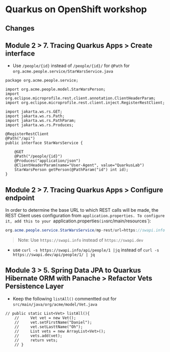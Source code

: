 # Quarkus on OpenShift workshop


## Changes

<!--**Debugger**

Debugger not installed and prompted the following screen:

![](devspace-debuger-issue-1.png) 

Click on the `Install java Extension` button and install the following debugger from Red Hat

![](java-debugger-extension.png)

When you try to click on the button to start the debugger, the IDE will prompt you to install support `Java runtime/language`, choose `Yes` to install.

![](debug-play.png)

Once it is installed, you will be asked to Reload/Restart the IDE. Click `Yes` to restart.

![](debugger-reload-window.png)

It may take a while to reload, please wait patiently.

After IDE restarted, start the `Live Coding` again.-->

<!--**Error Starting Live Coding**

```
INFO] Deleting /projects/quarkus-workshop-m1m2-labs/target
[INFO] 
[INFO] --- quarkus:3.8.4.SP1-redhat-00001:dev (default-cli) @ people ---
[INFO] Invoking resources:3.3.1:resources (default-resources) @ people
[INFO] Copying 8 resources from src/main/resources to target/classes
[INFO] Invoking quarkus:3.8.4.SP1-redhat-00001:generate-code (default) @ people
[INFO] Invoking compiler:3.12.1:compile (default-compile) @ people
[INFO] Recompiling the module because of changed source code.
[INFO] Compiling 12 source files with javac [debug release 21] to target/classes
[INFO] Annotation processing is enabled because one or more processors were found
  on the class path. A future release of javac may disable annotation processing
  unless at least one processor is specified by name (-processor), or a search
  path is specified (--processor-path, --processor-module-path), or annotation
  processing is enabled explicitly (-proc:only, -proc:full).
  Use -Xlint:-options to suppress this message.
  Use -proc:none to disable annotation processing.
[INFO] Invoking resources:3.3.1:testResources (default-testResources) @ people
[INFO] skip non existing resourceDirectory /projects/quarkus-workshop-m1m2-labs/src/test/resources
[INFO] Invoking quarkus:3.8.4.SP1-redhat-00001:generate-code-tests (default) @ people
[INFO] Invoking compiler:3.12.1:testCompile (default-testCompile) @ people
[INFO] Recompiling the module because of changed dependency.
[INFO] Compiling 2 source files with javac [debug release 21] to target/test-classes
[INFO] Annotation processing is enabled because one or more processors were found
  on the class path. A future release of javac may disable annotation processing
  unless at least one processor is specified by name (-processor), or a search
  path is specified (--processor-path, --processor-module-path), or annotation
  processing is enabled explicitly (-proc:only, -proc:full).
  Use -Xlint:-options to suppress this message.
  Use -proc:none to disable annotation processing.
ERROR: transport error 202: bind failed: Address already in use
ERROR: JDWP Transport dt_socket failed to initialize, TRANSPORT_INIT(510)
JDWP exit error AGENT_ERROR_TRANSPORT_INIT(197): No transports initialized [open/src/jdk.jdwp.agent/share/native/libjdwp/debugInit.c:700]
[INFO] ------------------------------------------------------------------------
```
-->
## Module 2 > 7. Tracing Quarkus Apps > Create interface

- Use `/people/{id}` instead of `/people/{id}/` for `@Path` for `org.acme.people.service/StarWarsService.java`

```
package org.acme.people.service;

import org.acme.people.model.StarWarsPerson;
import org.eclipse.microprofile.rest.client.annotation.ClientHeaderParam;
import org.eclipse.microprofile.rest.client.inject.RegisterRestClient;

import jakarta.ws.rs.GET;
import jakarta.ws.rs.Path;
import jakarta.ws.rs.PathParam;
import jakarta.ws.rs.Produces;

@RegisterRestClient 
@Path("/api") 
public interface StarWarsService {

    @GET
    @Path("/people/{id}") 
    @Produces("application/json") 
    @ClientHeaderParam(name="User-Agent", value="QuarkusLab") 
    StarWarsPerson getPerson(@PathParam("id") int id); 
}
```

## Module 2 > 7. Tracing Quarkus Apps > Configure endpoint

In order to determine the base URL to which REST calls will be made, the REST Client uses configuration from `application.properties. To configure it, add this to your `application.properties` (in `src/main/resources`):

```java
org.acme.people.service.StarWarsService/mp-rest/url=https://swapi.info
```

> Note: Use `https://swapi.info` instead of `https://swapi.dev`

	
- use `curl -s https://swapi.info/api/people/1 |jq`
	instead of `curl -s https://swapi.dev/api/people/1/ | jq`


## Module 3 > 5. Spring Data JPA to Quarkus Hibernate ORM with Panache > Refactor Vets Persistence Layer

- Keep the following `listAll()` commentted out for `src/main/java/org/acme/model/Vet.java`

```
// public static List<Vet> listAll(){
    //     Vet vet = new Vet();
    //     vet.setFirstName("Daniel");
    //     vet.setLasttName("Oh");
    //     List vets = new ArrayList<Vet>();
    //     vets.add(vet);
    //     return vets;
    // }
```







